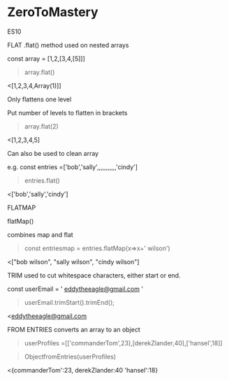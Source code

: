# ZeroToMastery
ES10

FLAT
.flat() 
method used on nested arrays

const array = [1,2,[3,4,[5]]]

>array.flat()

<[1,2,3,4,Array(1)]]

Only flattens one level

Put number of levels to flatten in brackets

>array.flat(2)

<[1,2,3,4,5]

Can also be used to clean array 

e.g. 
const entries =['bob','sally',,,,,,,,,,,'cindy']

>entries.flat()

<['bob','sally','cindy']

FLATMAP

flatMap()

combines map and flat

>const entriesmap = entries.flatMap(x=>x+' wilson')

<["bob wilson", "sally wilson", "cindy wilson"]

TRIM
used to cut whitespace characters, either start or end.

const userEmail = '       eddytheeagle@gmail.com       '

>userEmail.trimStart().trimEnd();

<eddytheeagle@gmail.com 

FROM ENTRIES
converts an array to an object

>userProfiles =[['commanderTom',23],[derekZlander,40],['hansel',18]]

>ObjectfromEntries(userProfiles)

<{commanderTom':23,
derekZlander:40
'hansel':18}
